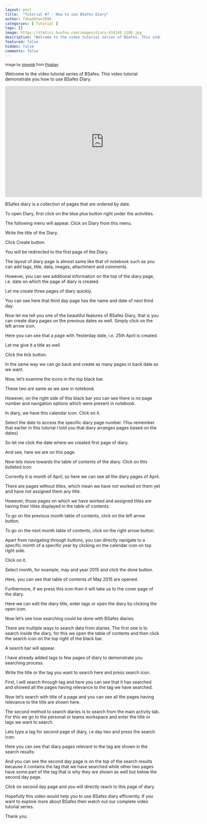 ```yaml
---
layout: post
title:  "Tutorial #7 - How to use BSafes Diary"
author: fahadkhan1990 
categories: [ Tutorial ]
tags: []
image: https://statics.bsafes.com/images/diary-614149_1280.jpg 
description: "Welcome to the video tutorial series of BSafes. This video tutorial demonstrate you how to use BSafes Diary."
featured: false 
hidden: false 
comments: false
---
```

<sup>Image by <a href="https://pixabay.com/users/stevepb-282134/">stevepb</a> from <a href="https://pixabay.com/photos/diary-journal-pen-notebook-january-614149/">Pixabay</a></sup>

Welcome to the video tutorial series of BSafes. This video tutorial demonstrate you how to use BSafes Diary.


<iframe width="640" height="360" src="https://www.youtube.com/embed/yr_mqNi5Q0I" frameborder="0" allow="accelerometer; autoplay; encrypted-media; gyroscope; picture-in-picture" allowfullscreen></iframe>

BSafes diary is a collection of pages that are ordered by date.

To open Diary, first click on the blue plus button right under the activities.

The following menu will appear. Click on Diary from this menu.

Write the title of the Diary.

Click Create button.

You will be redirected to the first page of the Diary.

The layout of diary page is almost same like that of notebook such as you can add tags, title, data, images, attachment and comments.

However, you can see additional information on the top of the diary page, i.e. date on which the page of diary is created.

Let me create three pages of diary quickly.

You can see here that third day page has the name and date of next third day.

Now let me tell you one of the beautiful features of BSafes Diary, that is you can create diary pages on the previous dates as well. Simply click on the left arrow icon.

Here you can see that a page with Yesterday date, i.e. 25th April is created. 

Let me give it a title as well.

Click the tick button.

In the same way we can go back and create as many pages in back date as we want.

Now, let’s examine the icons in the top black bar.

These two are same as we saw in notebook.

However, on the right side of this black bar you can see there is no page number and navigation options which were present in notebook.

In diary, we have this calendar icon. Click on it. 

Select the date to access the specific diary page number. (You remember that earlier in this tutorial I told you that diary arranges pages based on the dates) 

So let me click the date where we created first page of diary. 

And see, here we are on this page.

Now lets move towards the table of contents of the diary. Click on this bulleted icon.

Currently it is month of April, so here we can see all the diary pages of April.

There are pages without titles, which mean we have not worked on them yet and have not assigned them any title.

However, those pages on which we have worked and assigned titles are having their titles displayed in the table of contents.

To go on the previous month table of contents, click on the left arrow button.

To go on the next month table of contents, click on the right arrow button.

Apart from navigating through buttons, you can directly navigate to a specific month of a specific year by clicking on the calendar icon on top right side.

Click on it.

Select month, for example, may and year 2015 and click the done button.

Here, you can see that table of contents of May 2015 are opened.

Furthermore, if we press this icon then it will take us to the cover page of the diary.

Here we can edit the diary title, enter tags or open the diary by clicking the open icon.

Now let’s see how searching could be done with BSafes diaries.

There are multiple ways to search data from diaries. The first one is to search inside the diary, for this we open the table of contents and then click the search icon on the top right of the black bar.

A search bar will appear.

I have already added tags to few pages of diary to demonstrate you searching process.

Write the title or the tag you want to search here and press search icon.

First, I will search through tag and here you can see that it has searched and showed all the pages having relevance to the tag we have searched.

Now let’s search with title of a page and you can see all the pages having relevance to the title are shown here.

The second method to search diaries is to search from the main activity tab. For this we go to the personal or teams workspace and enter the title or tags we want to search.

Lets type a tag for second page of diary, i.e day two and press the search icon.

Here you can see that diary pages relevant to the tag are shown in the search results.

And you can see the second day page is on the top of the search results because it contains the tag that we have searched while other two pages have some part of the tag that is why they are shown as well but below the second day page.

Click on second day page and you will directly reach to this page of diary.

Hopefully this video would help you to use BSafes diary efficiently. If you want to explore more about BSafes then watch out our complete video tutorial series.

Thank you.



